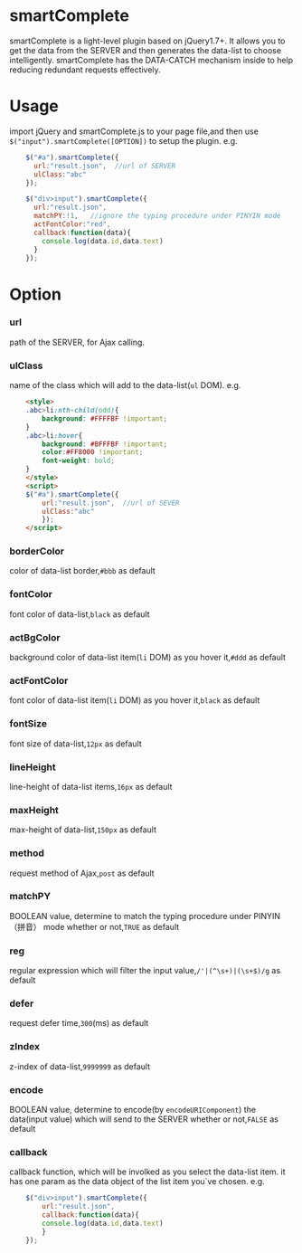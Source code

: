 # smartComplete
smartComplete is a light-level plugin based on jQuery1.7+.
It allows you to get the data from the SERVER and then generates the data-list to choose intelligently.
smartComplete has the DATA-CATCH mechanism inside to help reducing redundant requests effectively.
# Usage
import jQuery and smartComplete.js to your page file,and then use `$("input").smartComplete([OPTION])` to setup the plugin.
e.g.
```javascript
    $("#a").smartComplete({
      url:"result.json",  //url of SERVER
      ulClass:"abc"
    });

    $("div>input").smartComplete({
      url:"result.json",
      matchPY:!1,   //ignore the typing procedure under PINYIN mode
      actFontColor:"red",
      callback:function(data){
        console.log(data.id,data.text)
      }
    });
```
# Option
### url
path of the SERVER, for Ajax calling.
### ulClass
name of the class which will add to the data-list(`ul` DOM).
e.g.
```html
    <style>
    .abc>li:nth-child(odd){
        background: #FFFFBF !important;
    }
    .abc>li:hover{
        background: #BFFFBF !important;
        color:#FF8000 !important;
        font-weight: bold;
    }
    </style>
    <script>
    $("#a").smartComplete({
        url:"result.json",  //url of SEVER
        ulClass:"abc"
        });
    </script>
```
### borderColor
color of data-list border,`#bbb` as default
### fontColor
font color of data-list,`black` as default
### actBgColor
background color of data-list item(`li` DOM) as you hover it,`#ddd` as default
### actFontColor
font color of data-list item(`li` DOM) as you hover it,`black` as default
### fontSize
font size of data-list,`12px` as default
### lineHeight
line-height of data-list items,`16px` as default
### maxHeight
max-height of data-list,`150px` as default
### method
request method of Ajax,`post` as default
### matchPY
BOOLEAN value, determine to match the typing procedure under PINYIN（拼音） mode whether or not,`TRUE` as default
### reg
regular expression which will filter the input value,`/'|(^\s+)|(\s+$)/g` as default
### defer
request defer time,`300`(ms) as default
### zIndex
z-index of data-list,`9999999` as default
### encode
BOOLEAN value, determine to encode(by `encodeURIComponent`) the data(input value) which will send to the SERVER whether or not,`FALSE` as default
### callback
callback function, which will be involked as you select the data-list item.
it has one param as the data object of the list item you`ve chosen.
e.g.
```javascript
    $("div>input").smartComplete({
        url:"result.json",
        callback:function(data){
        console.log(data.id,data.text)
        }
    });
```
